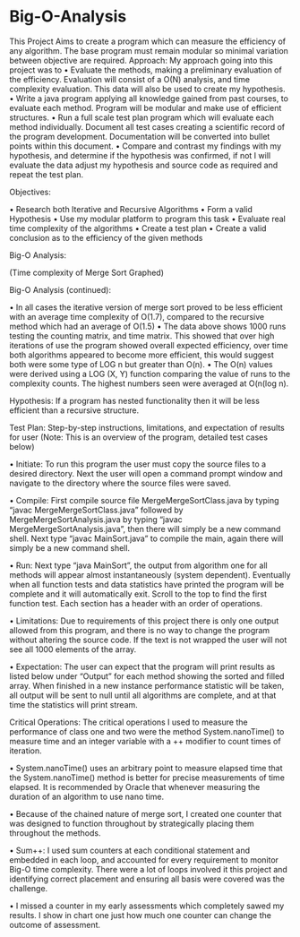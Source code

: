 # Big-O-Analysis
This Project Aims to create a program which can measure the efficiency of any algorithm. The base program must remain modular so minimal variation between objective are required. 
Approach: My approach going into this project was to 
•	Evaluate the methods, making a preliminary evaluation of the efficiency. Evaluation will consist of a O(N) analysis, and time complexity evaluation. This data will also be used to create my hypothesis.
•	Write a java program applying all knowledge gained from past courses, to evaluate each method. Program will be modular and make use of efficient structures. 
•	Run a full scale test plan program which will evaluate each method individually. Document all test cases creating a scientific record of the program development. Documentation will be converted into bullet points within this document. 
•	Compare and contrast my findings with my hypothesis, and determine if the hypothesis was confirmed, if not I will evaluate the data adjust my hypothesis and source code as required and repeat the test plan. 



Objectives: 

•	Research both Iterative and Recursive Algorithms
•	Form a valid Hypothesis
•	Use my modular platform to program this task
•	Evaluate real time complexity of the algorithms
•	Create a test plan
•	Create a valid conclusion as to the efficiency of the given methods

Big-O Analysis: 



 
(Time complexity of Merge Sort Graphed)


Big-O Analysis (continued): 

•	In all cases the iterative version of merge sort proved to be less efficient with an average time complexity of O(1.7), compared to the recursive method which had an average of O(1.5)
•	The data above shows 1000 runs testing the counting matrix, and time matrix. This showed that over high iterations of use the program showed overall expected efficiency, over time both algorithms appeared to become more efficient, this would suggest both were some type of LOG n but greater than O(n). 
•	The O(n) values were derived using a LOG (X, Y) function comparing the value of runs to the complexity counts. The highest numbers seen were averaged at O(n(log n).

Hypothesis: If a program has nested functionality then it will be less efficient than a recursive structure.


Test Plan: Step-by-step instructions, limitations, and expectation of results for user
(Note: This is an overview of the program, detailed test cases below)

•	Initiate:     To run this program the user must copy the source files to a desired directory. Next the user will open a command prompt window and navigate to the directory where the source files were saved. 


•	Compile: First compile source file MergeMergeSortClass.java by typing “javac MergeMergeSortClass.java” followed by MergeMergeSortAnalysis.java by typing “javac MergeMergeSortAnalysis.java”, then there will simply be a new command shell. Next type “javac MainSort.java” to compile the main, again there will simply be a new command shell. 

•	 Run: Next type “java MainSort”, the output from algorithm one for all methods will appear almost instantaneously (system dependent). Eventually when all function tests and data statistics have printed the program will be complete and it will automatically exit. Scroll to the top to find the first function test. Each section has a header with an order of operations.

•	Limitations: Due to requirements of this project there is only one output allowed from this program, and there is no way to change the program without altering the source code. If the text is not wrapped the user will not see all 1000 elements of the array.

•	Expectation: The user can expect that the program will print results as listed below under “Output” for each method showing the sorted and filled array. When finished in a new instance performance statistic will be taken, all output will be sent to null until all algorithms are complete, and at that time the statistics will print stream.

Critical Operations: The critical operations I used to measure the performance of class one and two were the method System.nanoTime() to measure time and an integer variable with a ++ modifier to count times of iteration.

  
•	System.nanoTime() uses an arbitrary point to measure elapsed time that the System.nanoTime() method is better for precise measurements of time elapsed. It is recommended by Oracle that whenever measuring the duration of an algorithm to use nano time.

•	Because of the chained nature of merge sort, I created one counter that was designed to function throughout by strategically placing them throughout the methods.

•	Sum++: I used sum counters at each conditional statement and embedded in each loop, and accounted for every requirement to monitor Big-O time complexity. There were a lot of loops involved it this project and identifying correct placement and ensuring all basis were covered was the challenge.

•	I missed a counter in my early assessments which completely sawed my results. I show in chart one just how much one counter can change the outcome of assessment.

